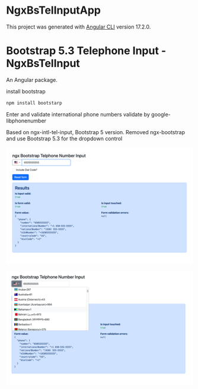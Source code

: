 # NgxBsTelInputApp

This project was generated with [Angular CLI](https://github.com/angular/angular-cli) version 17.2.0.

# Bootstrap 5.3 Telephone Input - NgxBsTelInput

An Angular package.

install bootstrap
```bash
npm install bootstarp
```

Enter and validate international phone numbers validate by google-libphonenumber

Based on ngx-intl-tel-input, Bootstrap 5 version. Removed ngx-bootstrap and use Bootstrap 5.3 for the dropdown control

![Screenshot](https://github.com/hezyz/ngx-bs-tel-input/blob/main/src/assets/Screenshot%202023-07-11%20at%201.59.08.png)

![Screenshot](https://github.com/hezyz/ngx-bs-tel-input/blob/main/src/assets/Screenshot%202023-07-11%20at%201.59.25.png)



